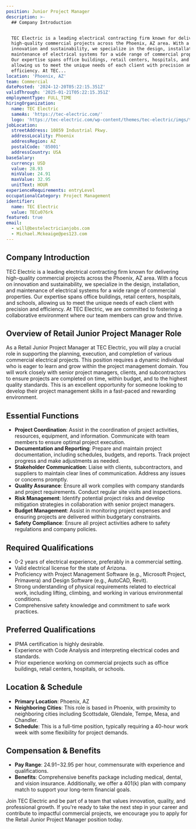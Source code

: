 ```yaml
---
position: Junior Project Manager
description: >-
  ## Company Introduction


  TEC Electric is a leading electrical contracting firm known for delivering
  high-quality commercial projects across the Phoenix, AZ area. With a focus on
  innovation and sustainability, we specialize in the design, installation, and
  maintenance of electrical systems for a wide range of commercial properties.
  Our expertise spans office buildings, retail centers, hospitals, and schools,
  allowing us to meet the unique needs of each client with precision and
  efficiency. At TEC...
location: 'Phoenix, AZ'
team: Commercial
datePosted: '2024-12-20T05:22:15.351Z'
validThrough: '2025-01-21T05:22:15.351Z'
employmentType: FULL_TIME
hiringOrganization:
  name: TEC Electric
  sameAs: 'https://tec-electric.com/'
  logo: 'https://tec-electric.com/wp-content/themes/tec-electric/imgs/tec-logo.png'
jobLocation:
  streetAddress: 10859 Industrial Pkwy.
  addressLocality: Phoenix
  addressRegion: AZ
  postalCode: '85001'
  addressCountry: USA
baseSalary:
  currency: USD
  value: 28.93
  minValue: 24.91
  maxValue: 32.95
  unitText: HOUR
experienceRequirements: entryLevel
occupationalCategory: Project Management
identifier:
  name: TEC Electric
  value: TECu076rk
featured: true
email:
  - will@bestelectricianjobs.com
  - Michael.Mckeaige@pes123.com
---
```




## Company Introduction

TEC Electric is a leading electrical contracting firm known for delivering high-quality commercial projects across the Phoenix, AZ area. With a focus on innovation and sustainability, we specialize in the design, installation, and maintenance of electrical systems for a wide range of commercial properties. Our expertise spans office buildings, retail centers, hospitals, and schools, allowing us to meet the unique needs of each client with precision and efficiency. At TEC Electric, we are committed to fostering a collaborative environment where our team members can grow and thrive.

## Overview of Retail Junior Project Manager Role

As a Retail Junior Project Manager at TEC Electric, you will play a crucial role in supporting the planning, execution, and completion of various commercial electrical projects. This position requires a dynamic individual who is eager to learn and grow within the project management domain. You will work closely with senior project managers, clients, and subcontractors to ensure projects are completed on time, within budget, and to the highest quality standards. This is an excellent opportunity for someone looking to develop their project management skills in a fast-paced and rewarding environment.

## Essential Functions

- **Project Coordination**: Assist in the coordination of project activities, resources, equipment, and information. Communicate with team members to ensure optimal project execution.
- **Documentation and Reporting**: Prepare and maintain project documentation, including schedules, budgets, and reports. Track project progress and make adjustments as needed.
- **Stakeholder Communication**: Liaise with clients, subcontractors, and suppliers to maintain clear lines of communication. Address any issues or concerns promptly.
- **Quality Assurance**: Ensure all work complies with company standards and project requirements. Conduct regular site visits and inspections.
- **Risk Management**: Identify potential project risks and develop mitigation strategies in collaboration with senior project managers.
- **Budget Management**: Assist in monitoring project expenses and ensuring projects are delivered within budgetary constraints.
- **Safety Compliance**: Ensure all project activities adhere to safety regulations and company policies.

## Required Qualifications

- 0-2 years of electrical experience, preferably in a commercial setting.
- Valid electrical license for the state of Arizona.
- Proficiency with Project Management Software (e.g., Microsoft Project, Primavera) and Design Software (e.g., AutoCAD, Revit).
- Strong understanding of physical requirements related to electrical work, including lifting, climbing, and working in various environmental conditions.
- Comprehensive safety knowledge and commitment to safe work practices.

## Preferred Qualifications

- IPMA certification is highly desirable.
- Experience with Code Analysis and interpreting electrical codes and standards.
- Prior experience working on commercial projects such as office buildings, retail centers, hospitals, or schools.

## Location & Schedule

- **Primary Location**: Phoenix, AZ
- **Neighboring Cities**: This role is based in Phoenix, with proximity to neighboring cities including Scottsdale, Glendale, Tempe, Mesa, and Chandler.
- **Schedule**: This is a full-time position, typically requiring a 40-hour work week with some flexibility for project demands.

## Compensation & Benefits

- **Pay Range**: $24.91-$32.95 per hour, commensurate with experience and qualifications.
- **Benefits**: Comprehensive benefits package including medical, dental, and vision insurance. Additionally, we offer a 401(k) plan with company match to support your long-term financial goals.

Join TEC Electric and be part of a team that values innovation, quality, and professional growth. If you're ready to take the next step in your career and contribute to impactful commercial projects, we encourage you to apply for the Retail Junior Project Manager position today.
